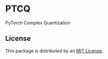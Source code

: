 # PTCQ
PyTorch Complex Quantization

## License
This package is distributed by an [MIT License](LICENSE).
